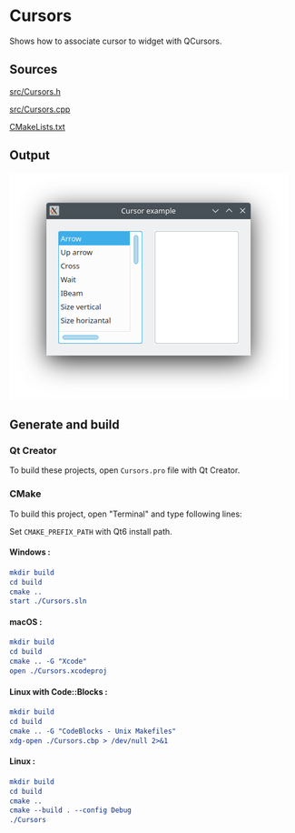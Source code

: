 # Cursors

Shows how to associate cursor to widget with QCursors.

## Sources

[src/Cursors.h](src/Cursors.h)

[src/Cursors.cpp](src/Cursors.cpp)

[CMakeLists.txt](CMakeLists.txt)

## Output

![Screenshot](../../../docs/Pictures/Cursors.png)

## Generate and build

### Qt Creator

To build these projects, open `Cursors.pro` file with Qt Creator.

### CMake

To build this project, open "Terminal" and type following lines:

Set `CMAKE_PREFIX_PATH` with Qt6 install path.

#### Windows :

``` cmake
mkdir build
cd build
cmake ..
start ./Cursors.sln
```

#### macOS :

``` cmake
mkdir build
cd build
cmake .. -G "Xcode"
open ./Cursors.xcodeproj
```

#### Linux with Code::Blocks :

``` cmake
mkdir build
cd build
cmake .. -G "CodeBlocks - Unix Makefiles"
xdg-open ./Cursors.cbp > /dev/null 2>&1
```

#### Linux :

``` cmake
mkdir build
cd build
cmake .. 
cmake --build . --config Debug
./Cursors
```
